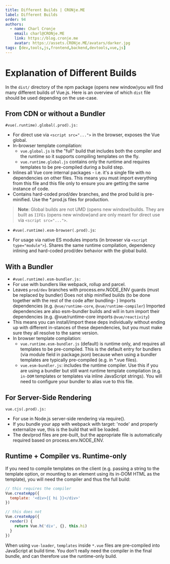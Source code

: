 ```yaml
---
title: Different Builds | CRONje.ME
label: Different Builds
order: 94
authors:
  - name: Charl Cronje
    email: charl@CRONje.ME
    link: https://blog.cronje.me
    avatar: https://assets.CRONje.ME/avatars/darker.jpg
tags: [dev,tools,js,frontend,backend,devtools,vue,js]
---
```


# Explanation of Different Builds

In the `dist/` directory of the npm package (opens new window)you will find many different builds of Vue.js. Here is an overview of which `dist` file should be used depending on the use-case.

## From CDN or without a Bundler

`#vue(.runtime).global(.prod).js:`

- For direct use via `<script src="...">` in the browser, exposes the Vue global.
- In-browser template compilation:
  - `vue.global.js` is the "full" build that includes both the compiler and the runtime so it supports compiling templates on the fly.
  - `vue.runtime.global.js` contains only the runtime and requires templates to be pre-compiled during a build step.
- Inlines all Vue core internal packages - i.e. it's a single file with no dependencies on other files. This means you must import everything from this file and this file only to ensure you are getting the same instance of code.
- Contains hard-coded prod/dev branches, and the prod build is pre-minified. Use the *.prod.js files for production.

> **Note**:  Global builds are not UMD (opens new window)builds. They are built as `IIFEs` (opens new window)and are only meant for direct use via `<script src="...">`.

- `#vue(.runtime).esm-browser(.prod).js`:

- For usage via native ES modules imports (in browser via `<script type="module">`).
Shares the same runtime compilation, dependency inlining and hard-coded prod/dev behavior with the global build.

## With a Bundler

- `#vue(.runtime).esm-bundler.js:`
- For use with bundlers like webpack, rollup and parcel.
- Leaves `prod/dev` branches with process.env.NODE_ENV guards (must be replaced by bundler)
Does not ship minified builds (to be done together with the rest of the code after bundling- )
Imports dependencies (e.g. `@vue/runtime-core`, `@vue/runtime-compiler`)
Imported dependencies are also esm-bundler builds and will in turn import their dependencies (e.g. @vue/runtime-core imports `@vue/reactivity`)
- This means you can install/import these deps individually without ending up with different in-stances of these dependencies, but you must make sure they all resolve to the same version.
- In browser template compilation:
  - `vue.runtime.esm-bundler.js` (default) is runtime only, and requires all templates to be pre-compiled. This is the default entry for bundlers (via module field in package.json) because when using a bundler templates are typically pre-compiled (e.g. in *.vue files).
  - `vue.esm-bundler.js`: includes the runtime compiler. Use this if you are using a bundler but still want runtime template compilation (e.g. `in-DOM` templates or templates via inline JavaScript strings). You will need to configure your bundler to alias vue to this file.

## For Server-Side Rendering

`vue.cjs(.prod).js:`

- For use in Node.js server-side rendering via require().
- If you bundle your app with webpack with target: 'node' and properly externalize vue, this is the build that will be loaded.
- The dev/prod files are pre-built, but the appropriate file is automatically required based on process.env.NODE_ENV.

## Runtime + Compiler vs. Runtime-only

If you need to compile templates on the client (e.g. passing a string to the template option, or mounting to an element using its in-DOM HTML as the template), you will need the compiler and thus the full build:

```js
// this requires the compiler
Vue.createApp({
  template: '<div>{{ hi }}</div>'
})

// this does not
Vue.createApp({
  render() {
    return Vue.h('div', {}, this.hi)
  }
})
```

When using `vue-loader`, `templates` inside `*.vue` files are pre-compiled into JavaScript at build time. You don’t really need the compiler in the final bundle, and can therefore use the runtime-only build.
